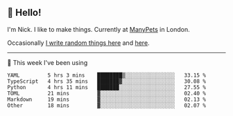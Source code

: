 ## 👋 Hello! 

I'm Nick. I like to make things. Currently at [ManyPets](https://manypets.com) in London.

Occasionally [I write random things here](https://nicksnell.com) and [here](https://twitter.com/nicksnell).

-------

🚀 This week I've been using

<!--START_SECTION:waka-->

```text
YAML         5 hrs 3 mins    ████████▒░░░░░░░░░░░░░░░░   33.15 %
TypeScript   4 hrs 35 mins   ███████▓░░░░░░░░░░░░░░░░░   30.08 %
Python       4 hrs 11 mins   ███████░░░░░░░░░░░░░░░░░░   27.55 %
TOML         21 mins         ▓░░░░░░░░░░░░░░░░░░░░░░░░   02.40 %
Markdown     19 mins         ▓░░░░░░░░░░░░░░░░░░░░░░░░   02.13 %
Other        18 mins         ▓░░░░░░░░░░░░░░░░░░░░░░░░   02.07 %
```

<!--END_SECTION:waka-->
